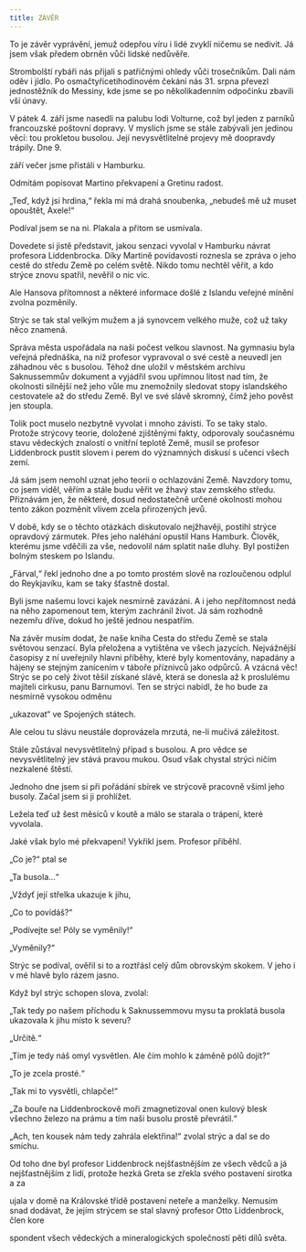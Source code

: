 ```yaml
---
title: ZÁVĚR
---
```


To je závěr vyprávění, jemuž odepřou víru i lidé zvyklí ničemu se nedivit. Já jsem však předem obrněn vůči lidské nedůvěře.

Strombolští rybáři nás přijali s patřičnými ohledy vůči trosečníkům. Dali nám oděv i jídlo. Po osmačtyřicetihodinovém čekání nás 31. srpna převezl jednostěžník do Messiny, kde jsme se po několikadenním odpočinku zbavili vší únavy.

V pátek 4. září jsme nasedli na palubu lodi Volturne, což byl jeden z parníků francouzské poštovní dopravy. V myslích jsme se stále zabývali jen jedinou věcí: tou prokletou busolou. Její nevysvětlitelné projevy mě doopravdy trápily. Dne 9.

září večer jsme přistáli v Hamburku.

Odmítám popisovat Martino překvapení a Gretinu radost.

„Teď, když jsi hrdina,“ řekla mi má drahá snoubenka, „nebudeš mě už muset opouštět, Axele!“

Podíval jsem se na ni. Plakala a přitom se usmívala.

Dovedete si jistě představit, jakou senzaci vyvolal v Hamburku návrat profesora Liddenbrocka. Díky Martině povídavosti roznesla se zpráva o jeho cestě do středu Země po celém světě. Nikdo tomu nechtěl věřit, a kdo strýce znovu spatřil, nevěřil o nic víc.

Ale Hansova přítomnost a některé informace došlé z Islandu veřejné mínění zvolna pozměnily.

Strýc se tak stal velkým mužem a já synovcem velkého muže, což už taky něco znamená.

Správa města uspořádala na naši počest velkou slavnost. Na gymnasiu byla veřejná přednáška, na níž profesor vypravoval o své cestě a neuvedl jen záhadnou věc s busolou. Téhož dne uložil v městském archívu Saknussemmův dokument a vyjádřil svou upřímnou lítost nad tím, že okolnosti silnější než jeho vůle mu znemožnily sledovat stopy islandského cestovatele až do středu Země. Byl ve své slávě skromný, čímž jeho pověst jen stoupla.

Tolik poct muselo nezbytně vyvolat i mnoho závisti. To se taky stalo. Protože strýcovy teorie, doložené zjištěnými fakty, odporovaly současnému stavu vědeckých znalostí o vnitřní teplotě Země, musil se profesor Liddenbrock pustit slovem i perem do významných diskusí s učenci všech zemí.

Já sám jsem nemohl uznat jeho teorii o ochlazování Země. Navzdory tomu, co jsem viděl, věřím a stále budu věřit ve žhavý stav zemského středu. Přiznávám jen, že některé, dosud nedostatečně určené okolnosti mohou tento zákon pozměnit vlivem zcela přirozených jevů.

V době, kdy se o těchto otázkách diskutovalo nejžhavěji, postihl strýce opravdový zármutek. Přes jeho naléhání opustil Hans Hamburk. Člověk, kterému jsme vděčili za vše, nedovolil nám splatit naše dluhy. Byl postižen bolným steskem po Islandu.

„Fárval,“ řekl jednoho dne a po tomto prostém slově na rozloučenou odplul do Reykjavíku, kam se taky šťastně dostal.

Byli jsme našemu lovci kajek nesmírně zavázáni. A i jeho nepřítomnost nedá na něho zapomenout tem, kterým zachránil život. Já sám rozhodně nezemřu dříve, dokud ho ještě jednou nespatřím.

Na závěr musím dodat, že naše kniha Cesta do středu Země se stala světovou senzací. Byla přeložena a vytištěna ve všech jazycích. Nejvážnější časopisy z ní uveřejnily hlavni příběhy, které byly komentovány, napadány a hájeny se stejným zanícením v táboře příznivců jako odpůrců. A vzácná věc! Strýc se po celý život těšil získané slávě, která se donesla až k proslulému majiteli cirkusu, panu Barnumovi. Ten se strýci nabídl, že ho bude za nesmírně vysokou odměnu

„ukazovat“ ve Spojených státech.

Ale celou tu slávu neustále doprovázela mrzutá, ne-li mučivá záležitost.

Stále zůstával nevysvětlitelný případ s busolou. A pro vědce se nevysvětlitelný jev stává pravou mukou. Osud však chystal strýci ničím nezkalené štěstí.

Jednoho dne jsem si při pořádání sbírek ve strýcově pracovně všiml jeho busoly. Začal jsem si ji prohlížet.

Ležela teď už šest měsíců v koutě a málo se starala o trápení, které vyvolala.

Jaké však bylo mé překvapení! Vykřikl jsem. Profesor přiběhl.

„Co je?“ ptal se

„Ta busola…“

„Vždyť její střelka ukazuje k jihu,

„Co to povídáš?“

„Podívejte se! Póly se vyměnily!“

„Vyměnily?“

Strýc se podíval, ověřil si to a roztřásl celý dům obrovským skokem. V jeho i v mé hlavě bylo rázem jasno.

Když byl strýc schopen slova, zvolal:

„Tak tedy po našem příchodu k Saknussemmovu mysu ta proklatá busola ukazovala k jihu místo k severu?

„Určitě.“

„Tím je tedy náš omyl vysvětlen. Ale čím mohlo k záměně pólů dojít?“

„To je zcela prosté.“

„Tak mi to vysvětli, chlapče!“

„Za bouře na Liddenbrockově moři zmagnetizoval onen kulový blesk všechno železo na prámu a tím naši busolu prostě převrátil.“

„Ach, ten kousek nám tedy zahrála elektřina!“ zvolal strýc a dal se do smíchu.

Od toho dne byl profesor Liddenbrock nejšťastnějším ze všech vědců a já nejšťastnějším z lidí, protože hezká Greta se zřekla svého postavení sirotka a za

ujala v domě na Královské třídě postavení neteře a manželky. Nemusím snad dodávat, že jejím strýcem se stal slavný profesor Otto Liddenbrock, člen kore

spondent všech vědeckých a mineralogických společností pěti dílů světa.
